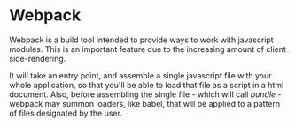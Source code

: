 # Webpack

Webpack is a build tool intended to provide ways to work with javascript modules.
This is an important feature due to the increasing amount of client side-rendering.

It will take an entry point, and assemble a single javascript file with your whole application,
so that you'll be able to load that file as a script in a html document.
Also, before assembling the single file - which will call *bundle* - webpack may summon loaders,
like babel, that will be applied to a pattern of files designated by the user.
